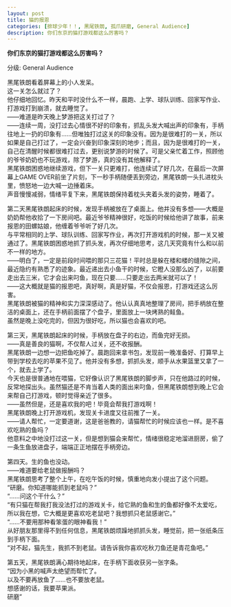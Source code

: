 ```yaml
---
layout: post
title: 猫的报恩
categories: [排球少年！！, 黑尾铁朗, 孤爪研磨, General Audience]
description: 你们东京的猫打游戏都这么厉害吗？
---
```

**你们东京的猫打游戏都这么厉害吗？**  

分级: General Audience     

黑尾铁朗看着屏幕上的小人发呆。  
这一关怎么就过了？  
他仔细地回忆。昨天和平时没什么不一样，晨跑、上学、球队训练、回家写作业、打游戏打到崩溃，就去睡觉了。  
——难道是昨天晚上梦游把这关打过了？  
——连续一周，没打过去心情很不好的印象有，抓乱头发大喊出声的印象有，手柄往地上一扔的印象有……但唯独打过这关的印象没有。因为是很难打的一关，所以如果是自己打过了，一定会兴奋到印象深刻的地步；而且，因为是很难打的一关，自己在清醒时候都很难打过去，更别说梦游的时候了。可是父亲忙着工作，照顾他的爷爷奶奶也不玩游戏，除了梦游，真的没有其他解释了。  
黑尾铁朗困惑地继续游戏，但下一关只更难打，他连续试了好几次，在最后一次屏幕上GAME OVER前坐了片刻，下一秒手柄随便丢到旁边，黑尾铁朗一头扎进枕头里，愤怒地一边大喊一边捶着床。  
声音慢慢减弱，情绪平复下来，黑尾铁朗保持着枕头夹着头发的姿势，睡着了。    

第二天黑尾铁朗起床的时候，发现手柄被放在了桌面上。他并没有多想——大概是奶奶帮他收拾了一下房间吧。最近爷爷精神很好，吃饭的时候给他讲了故事，前来报恩的田螺姑娘，他缠着爷爷听了好几次。  
与平常相同的上学、球队训练、回家写作业，再次打开游戏机的时候，那一关又被通过了。黑尾铁朗困惑地抓了抓头发，再次仔细地思考，这几天究竟有什么和以前不一样的地方。  
——明白了，一定是前段时间喂的那只三花猫！平时总是躲在楼和楼的缝隙之间，最近隐约有熟悉了的迹象。最近递出去小鱼干的时候，它瞪人没那么凶了，以前要走出去三米，它才会出来叼鱼，现在只要……只要走出去两米就可以了！  
——这大概就是猫的报恩吧，真好啊，真是好猫，不仅会报恩，打游戏还这么厉害。  
黑尾铁朗被猫的精神和实力深深感动了。他认认真真地整理了房间，把手柄放在整洁的桌面上，还在手柄前面摆了个盘子，里面放上一块烤熟的鲑鱼。  
虽然是晚上没吃完的，但因为很好吃，所以猫也会喜欢的吧。    

第三天，黑尾铁朗起床的时候，手柄放在盘子的右边，而鱼完好无损。  
——真是善良的猫啊，不仅帮人过关，还不收报酬。  
黑尾铁朗一边想一边把鱼吃掉了。晨跑回来拿书包，发现前一晚准备好、打算早上带到学校去吃的苹果不见了。他并没有多想，抓抓头发，顺手从水果篮里又拿了一个，就去上学了。  
今天也是很普通地在喂猫，它好像认识了黑尾铁朗的脚步声，只在他路过的时候，反常地探出头。虽然猫还是不肯当着人类的面出来叼鱼，但黑尾铁朗想到晚上它会来帮自己打游戏，顿时觉得亲近了很多。  
——虽然但是，还是喜欢我的吧！毕竟会帮我打游戏啊！  
黑尾铁朗晚上打开游戏机，发现关卡进度又往前推了一关。  
——请人帮忙，一定要道谢，这是爸爸教的，请猫帮忙的时候应该也一样。是不喜欢吃熟的鱼吗？  
他意料之中地没打过这一关，但是想到猫会来帮忙，情绪很稳定地溜进厨房，偷了一条生鱼放进盘子，端端正正地摆在手柄旁边。    
		

第四天。生的鱼也没动。  
——难道要给老鼠做报酬吗？  
黑尾铁朗思考了整个上午，在吃午饭的时候，慎重地向发小提出了这个问题。  
“研磨。你知道哪能抓到老鼠吗？”  
“……问这个干什么？”  
“有只猫在帮我打我没法打过的游戏关卡，给它熟的鱼和生的鱼都好像不太爱吃，所以我在想，它大概是更喜欢吃老鼠吧？我想抓只老鼠感谢它。”  
“……不要用那种看笨蛋的眼神看我！”  
从好朋友那里得不到任何信息，黑尾铁朗烦躁地抓抓头发，睡觉前，把一张纸条压到手柄下面。  
“对不起，猫先生，我抓不到老鼠。请告诉我你喜欢吃秋刀鱼还是青花鱼吧。”    

第五天，黑尾铁朗满心期待地起床，在手柄下面收获另一张字条。  
“因为小黑的喊声太绝望而帮忙了。  
以及不要再放鱼了……也不要放老鼠。  
想感谢的话，我要苹果派。  
研磨”  

	
